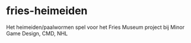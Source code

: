 fries-heimeiden
===============

Het heimeiden/paalwormen spel voor het Fries Museum project bij Minor Game Design, CMD, NHL